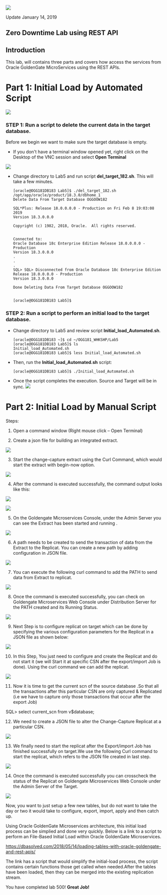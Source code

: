 ![](images/500/Lab500_1.PNG)

Update January 14, 2019

## Zero Downtime Lab using REST API
## Introduction

This lab, will contains three parts and covers how access the services from Oracle GoldenGate MicroServices using the REST APIs. 
# Part 1: Initial Load by Automated Script
![](images/500/Lab800_Part1.png)

### **STEP 1**: Run a script to delete the current data in the target database.

Before we begin we want to make sure the target database is empty.

-	If you don't have a terminal window opened yet, right click on the Desktop of the VNC session and select **Open Terminal**

![](images/common/open_terminal.png)

-   Change directory to Lab5 and run script **del_target_182.sh**.  This will take a few minutes.

		[oracle@OGG181DB183 Lab5]$ ./del_target_182.sh 
		/opt/app/oracle/product/18.3.0/dbhome_1
		Delete Data From Target Database OGGOOW182

		SQL*Plus: Release 18.0.0.0.0 - Production on Fri Feb 8 19:03:08 2019
		Version 18.3.0.0.0

		Copyright (c) 1982, 2018, Oracle.  All rights reserved.


		Connected to:
		Oracle Database 18c Enterprise Edition Release 18.0.0.0.0 - Production
		Version 18.3.0.0.0
		.
		.
		.
		SQL> SQL> Disconnected from Oracle Database 18c Enterprise Edition Release 18.0.0.0.0 - Production
		Version 18.3.0.0.0

		Done Deleting Data From Target Database OGGOOW182


		[oracle@OGG181DB183 Lab5]$ 


### **STEP 2**: Run a script to perform an initial load to the target database.

-   Change directory to Lab5 and review script **Initial_load_Automated.sh**.

        [oracle@OGG181DB183 ~]$ cd ~/OGG181_WHKSHP/Lab5
		[oracle@OGG181DB183 Lab5]$ ls
		Initial_load_Automated.sh
		[oracle@OGG181DB183 Lab5]$ less Initial_load_Automated.sh

-   Then, run the **Initial_load_Automated.sh** script:

		[oracle@OGG181DB183 Lab5]$ ./Initial_load_Automated.sh 

-   Once the script completes the execution. Source and Target will be in sync.
![](images/500/m9.PNG)

# Part 2: Initial Load by Manual Script
Steps:
1. Open a command window (Right mouse click – Open Terminal)

2. Create a json file for building an integrated extract.

![](images/500/extract_add.PNG)

3. Start the change-capture extract using the Curl Command, which would start the extract with begin-now option.

![](images/500/2.PNG)

4. After the command is executed successfully, the command output looks like this:

![](images/500/3.PNG)

![](images/500/4.PNG)

5. On the Goldengate Microservices Console, under the Admin Server you can see the Extract has been started and running .

![](images/500/4.PNG)

6. A path needs to be  created to send the transaction of data from the Extract to the Replicat. You can create a new path by adding configuration  in JSON file.

![](images/500/5.PNG)

7. You can execute the following curl command to add the PATH to send data from Extract to replicat.

![](images/500/6.PNG)

8. Once the command is executed successfully, you can check on Goldengate Microservices Web Console under Distribution Server for the PATH created  and its Running Status.

![](images/500/7.PNG)

9. Next Step is to configure replicat on target which can be done by specifying the various configuration parameters for the Replicat in a JSON file as shown below:

![](images/500/8.PNG)

10. In this Step, You just need to configure and create the Replicat and do not start it (we will Start it at specific CSN after the export/import Job is done). Using the curl command we can add the replicat.

![](images/500/9.PNG)

11. Now it is time to get the current scn of the source database .So that all the  transactions after this particular CSN are only captured & Replicated (i.e we have to capture only those transactions that occur after the export Job)

SQL> select current_scn from v$database;

12. We need to create a JSON file to alter the Change-Capture Replicat at a particular CSN.

![](images/500/10.PNG)

13. We finally need to start the replicat after the Export/import Job has finished successfully on target.We use the following Curl command to start the replicat, which refers to the JSON file created in last step.

![](images/500/11.PNG)

14. Once the command is executed successfully you can crosscheck the status of the Replicat on Goldengate Microservices Web Console under the Admin Server of the Target.

![](images/500/12.PNG)

Now, you want to just setup a few new tables, but do not want to take the day or two it would take to configure, export, import, apply and then catch up.

Using Oracle GoldenGate Microservices architecture, this initial load process can be simplied and done very quickly. Below is a link to a script to perform an File-Based Initial Load within Oracle GoldenGate Microservices.

https://dbasolved.com/2018/05/14/loading-tables-with-oracle-goldengate-and-rest-apis/

The link has a script that would simplify the initial-load process, the script contains certain functions those get called when needed.After the tables have been loaded, then they can be merged into the existing replication stream.

You have completed lab 500!   **Great Job!**


 









